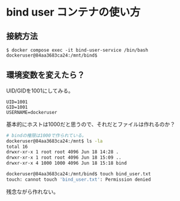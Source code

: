 # bind user コンテナの使い方

## 接続方法

```console
$ docker compose exec -it bind-user-service /bin/bash
dockeruser@84aa3683ca24:/mnt/bind$ 
```

## 環境変数を変えたら？

UID/GIDを1001にしてみる。  

```.env
UID=1001
GID=1001
USERNAME=dockeruser
```

基本的にホストは1000だと思うので、それだとファイルは作れるのか？

```bash
# bindの権限は1000で作られている。
dockeruser@84aa3683ca24:/mnt$ ls -la
total 16
drwxr-xr-x 1 root root 4096 Jun 18 14:28 .
drwxr-xr-x 1 root root 4096 Jun 18 15:09 ..
drwxr-xr-x 4 1000 1000 4096 Jun 18 15:18 bind

dockeruser@84aa3683ca24:/mnt/bind$ touch bind_user.txt
touch: cannot touch 'bind_user.txt': Permission denied
```

残念ながら作れない。
